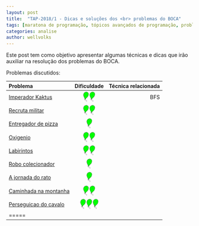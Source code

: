 ```yaml
---
layout: post
title:  "TAP-2018/1 - Dicas e soluções dos <br> problemas do BOCA"
tags: [maratona de programação, tópicos avançados de programação, problemset, analise]
categories: analise
author: wellvolks
---
```


Este post tem como objetivo apresentar algumas técnicas e dicas que irão auxiliar na resolução dos problemas do BOCA.

Problemas discutidos:

| Problema                                 | Dificuldade   | Técnica relacionada                 |
|:-----------------------------------------|:-------------:|------------------------------------:|
|<a href="#rain">	Imperador Kaktus</a>     |    ![2]![2]   |    BFS                              |
|<a href="#artskjid">	Recruta militar</a>  |    ![2]![2]   |                                     |
|<a href="#hungry">Entregador de pizza</a> |    ![2]       |                                     |
|<a href="#solar">Oxigenio</a>             |    ![2]![2]   |                                     |
|<a href="#code">	Labirintos</a>           |    ![2]![2]   |                                     |
|<a href="#convidado">Robo colecionador</a>|    ![2]       |                                     |
|<a href="#festa">A jornada do rato</a>    |    ![2]       |                                     |
|<a href="#festa">Caminhada na montanha</a>|    ![2]![2]   |                                     |
|<a href="#festa">Perseguicao do cavalo</a>| ![2]![2]![2]  |                                     |
|=====

<br>



 [2]: /_assets/images/balao.png
